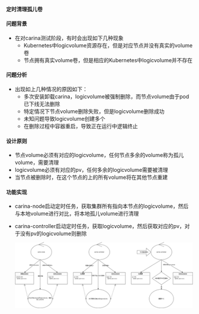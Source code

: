 #### 定时清理孤儿卷

#### 问题背景

- 在对carina测试阶段，有时会出现如下几种现象
  - Kubernetes中logicvolume资源存在，但是对应节点并没有真实的volume卷
  - 节点拥有真实volume卷，但是相应的Kubernetes中logicvolume并不存在

#### 问题分析

- 出现如上几种情况的原因如下：
  - 多次安装卸载carina，logicvolume被强制删除，而节点volume由于pod已下线无法删除
  - 特定情况下节点volume删除失败，但是logicvolume删除成功
  - 未知问题导致logicvolume创建多个
  - 在删除过程中容器重启，导致正在运行中逻辑终止

#### 设计原则

- 节点volume必须有对应的logicvolume，任何节点多余的volume称为孤儿volume，需要清理
- logicvolume必须有对应的pv，任何多余的logicvolume需要被清理
- 当节点被删除时，在这个节点的上的所有volume将在其他节点重建

#### 功能实现

- carina-node启动定时任务，获取集群所有指向本节点的logicvolume，然后与本地volume进行对比，将本地孤儿volume进行清理
- carina-controller启动定时任务，获取logicvolume，然后获取对应的pv，对于没有pv的logicvolume则删除

  ![csi-troubleshoot](img/csi-troubleshoot.png)
